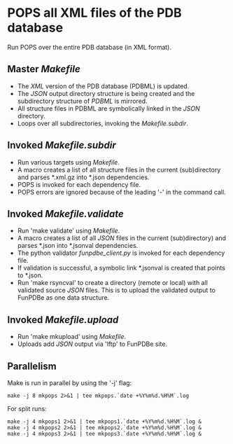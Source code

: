 
# POPS all XML files of the PDB database

Run POPS over the entire PDB database (in XML format).

## Master *Makefile*
- The *XML* version of the PDB database (PDBML) is updated.
- The *JSON* output directory structure is being created 
    and the subdirectory structure of *PDBML* is mirrored.
- All structure files in PDBML are symbolically linked in
    the *JSON* directory.
- Loops over all subdirectories, invoking the *Makefile.subdir*.

## Invoked *Makefile.subdir*
- Run various targets using *Makefile*.
- A macro creates a list of all structure files in the current
    (sub)directory and parses *.xml.gz into *.json dependencies.
- POPS is invoked for each dependency file.
- POPS errors are ignored because of the leading '-' in the command call.

## Invoked *Makefile.validate*
- Run 'make validate' using *Makefile*.
- A macro creates a list of all *JSON* files in the current
	(sub)directory) and parses \*.json into \*.jsonval dependencies.
- The python validator *funpdbe\_client.py* is invoked for each
	dependency file.
- If validation is successful, a symbolic link \*.jsonval is created
	that points to \*.json.
- Run 'make rsyncval' to create a directory (remote or local) with all
	validated source *JSON* files. This is to upload the validated
	output to FunPDBe as one data structure.

## Invoked *Makefile.upload*
- Run 'make mkupload' using *Makefile*.
- Uploads add *JSON* output via 'lftp' to FunPDBe site.

## Parallelism
Make is run in parallel by using the '-j' flag:
```
make -j 8 mkpops 2>&1 | tee mkpops.`date +%Y%m%d.%H%M`.log
```
For split runs:
```
make -j 4 mkpops1 2>&1 | tee mkpops1.`date +%Y%m%d.%H%M`.log &
make -j 4 mkpops2 2>&1 | tee mkpops2.`date +%Y%m%d.%H%M`.log &
make -j 4 mkpops3 2>&1 | tee mkpops3.`date +%Y%m%d.%H%M`.log &
```

